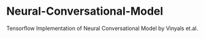 # Neural-Conversational-Model
Tensorflow Implementation of Neural Conversational Model by Vinyals et.al. 
